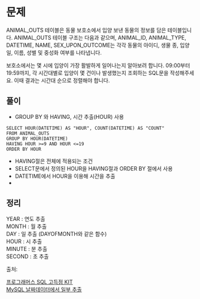 # 문제
ANIMAL_OUTS 테이블은 동물 보호소에서 입양 보낸 동물의 정보를 담은 테이블입니다. ANIMAL_OUTS 테이블 구조는 다음과 같으며, ANIMAL_ID, ANIMAL_TYPE, DATETIME, NAME, SEX_UPON_OUTCOME는 각각 동물의 아이디, 생물 종, 입양일, 이름, 성별 및 중성화 여부를 나타냅니다.


보호소에서는 몇 시에 입양이 가장 활발하게 일어나는지 알아보려 합니다. 09:00부터 19:59까지, 각 시간대별로 입양이 몇 건이나 발생했는지 조회하는 SQL문을 작성해주세요. 이때 결과는 시간대 순으로 정렬해야 합니다.

## 풀이
- GROUP BY 와 HAVING, 시간 추출(HOUR) 사용
```mysql
SELECT HOUR(DATETIME) AS "HOUR", COUNT(DATETIME) AS "COUNT"
FROM ANIMAL_OUTS
GROUP BY HOUR(DATETIME)
HAVING HOUR >=9 AND HOUR <=19
ORDER BY HOUR
```
- HAVING절은 전체에 적용되는 조건
- SELECT문에서 정의된 HOUR을 HAVING절과 ORDER BY 절에서 사용
- DATETIME에서 HOUR을 이용해 시간을 추출
- 
## 정리
YEAR : 연도 추출 <br>
MONTH : 월 추출 <br>
DAY : 일 추출 (DAYOFMONTH와 같은 함수) <br>
HOUR : 시 추출 <br>
MINUTE : 분 추출 <br>
SECOND : 초 추출 <br>


출처: 

[프로그래머스 SQL 고득점 KIT](https://programmers.co.kr/learn/courses/30/lessons/59412) <br>
[MySQL 날짜데이터에서 일부 추출 ](https://extbrain.tistory.com/60)
